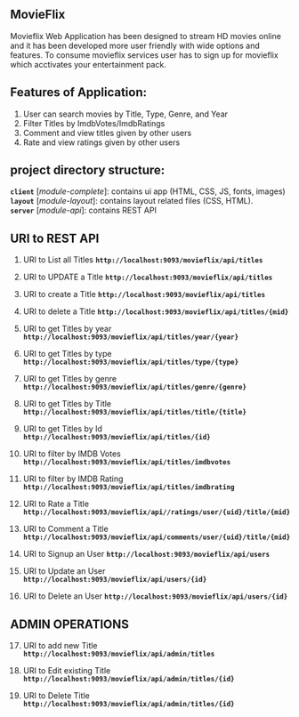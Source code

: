 ## MovieFlix 
Movieflix Web Application has been designed to stream HD movies online and it has been developed more user friendly with wide options and features. To consume movieflix services user has to sign up for movieflix which acctivates your entertainment pack. 

## Features of Application:

1. User can search movies by Title, Type, Genre, and Year
2. Filter Titles by ImdbVotes/ImdbRatings
3. Comment and view titles given by other users
4. Rate and view ratings given by other users

## project directory structure:

**`client`** [*module-complete*]: contains ui app (HTML, CSS, JS, fonts, images)   
**`layout`** [*module-layout*]: contains layout related files (CSS, HTML).     
**`server`** [*module-api*]: contains REST API

## URI to REST API


1. URI to List all Titles 
	**`http://localhost:9093/movieflix/api/titles`**

2. URI to UPDATE a Title 
   **`http://localhost:9093/movieflix/api/titles`**
   
3. URI to create a Title
	**`http://localhost:9093/movieflix/api/titles`**
	
4. URI to delete a Title
   **`http://localhost:9093/movieflix/api/titles/{mid}`**
   
5. URI to get Titles by year 
   **`http://localhost:9093/movieflix/api/titles/year/{year}`**	

6. URI to get Titles by type
   **`http://localhost:9093/movieflix/api/titles/type/{type}`**		

7. URI to get Titles by genre
   **`http://localhost:9093/movieflix/api/titles/genre/{genre}`** 

8. URI to get Titles by Title    
   **`http://localhost:9093/movieflix/api/titles/title/{title}`**

9. URI to get Titles by Id
   **`http://localhost:9093/movieflix/api/titles/{id}`**   

10. URI to filter by IMDB Votes
   **`http://localhost:9093/movieflix/api/titles/imdbvotes`**

11. URI to filter by IMDB Rating
    **`http://localhost:9093/movieflix/api/titles/imdbrating`**

12. URI to Rate a Title
    **`http://localhost:9093/movieflix/api//ratings/user/{uid}/title/{mid}`**	
	
13. URI to Comment a Title
    **`http://localhost:9093/movieflix/api/comments/user/{uid}/title/{mid}`**

14. URI to Signup an User
    **`http://localhost:9093/movieflix/api/users`**

15. URI to Update an User
    **`http://localhost:9093/movieflix/api/users/{id}`**

16. URI to Delete an User
    **`http://localhost:9093/movieflix/api/users/{id}`**

## ADMIN OPERATIONS	

17. URI to add new Title
    **`http://localhost:9093/movieflix/api/admin/titles`**
	
18. URI to Edit existing Title	
    **`http://localhost:9093/movieflix/api/admin/titles/{id}`**

19. URI to Delete Title 
    **`http://localhost:9093/movieflix/api/admin/titles/{id}`**	
	
